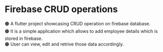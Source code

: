 # Firebase CRUD operations

🟠 A flutter project showcasing CRUD operation on firebase database.<br>
🟠 It is a simple application which allows to add employee details which is stored in firebase.<br>
🟠 User can view, edit and retrive those data accordingly.


